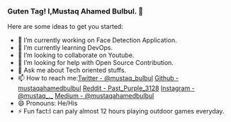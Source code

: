 ### Guten Tag! I,Mustaq Ahamed Bulbul. 👋

Here are some ideas to get you started:

- 🔭 I’m currently working on Face Detection Application.
- 🌱 I’m currently learning DevOps.
- 👯 I’m looking to collaborate on Youtube.
- 🤔 I’m looking for help with Open Source Contribution.
- 💬 Ask me about Tech oriented stuffs.
- 📫 How to reach me:[Twitter - @mustaq_bulbul](Twitter%20-%20@mustaq_bulbul)
[Github - mustaqahamedbulbul](https://github.com/mustaqahamedbulbul)
[Reddit - Past_Purple_3128](https://github.com/mustaqahamedbulbul)
[Instagram - @mustaq_._](https://www.instagram.com/mustaq_._/)
[Medium - @mustaqahamedbulbul](https://medium.com/@mustaqahamedbulbul)
- 😄 Pronouns: He/His
- ⚡ Fun fact:I can paly almost 12 hours playing outdoor games everyday.
